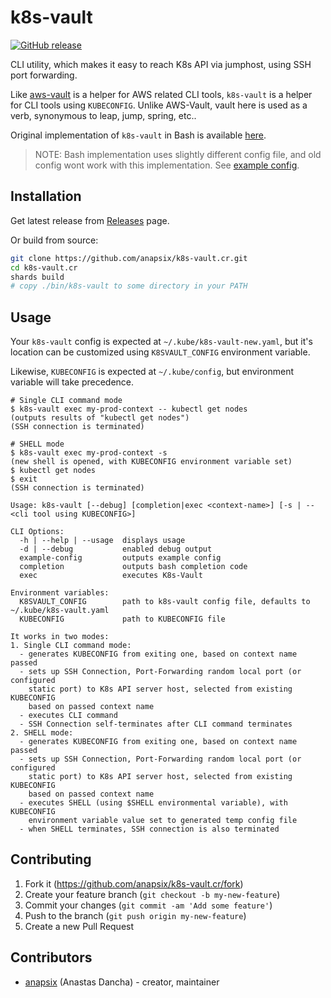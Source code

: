 # k8s-vault

[![GitHub release](https://img.shields.io/github/v/release/anapsix/k8s-vault.cr.svg)](https://github.com/anapsix/k8s-vault.cr/releases)

CLI utility, which makes it easy to reach K8s API via jumphost, using SSH port
forwarding.

Like [aws-vault](https://github.com/99designs/aws-vault) is a helper for AWS
related CLI tools, `k8s-vault` is a helper for CLI tools using `KUBECONFIG`.
Unlike AWS-Vault, vault here is used as a verb, synonymous to leap, jump,
spring, etc..

Original implementation of `k8s-vault` in Bash is available [here](https://gist.github.com/anapsix/b5af204162c866431cd5640aef769610).

> NOTE: Bash implementation uses slightly different config file, and old config
wont work with this implementation.
See [example config](./k8s-vault_example.yaml).

## Installation

Get latest release from [Releases](https://github.com/anapsix/k8s-vault.cr/releases) page.

Or build from source:
```sh
git clone https://github.com/anapsix/k8s-vault.cr.git
cd k8s-vault.cr
shards build
# copy ./bin/k8s-vault to some directory in your PATH
```

## Usage

Your `k8s-vault` config is expected at `~/.kube/k8s-vault-new.yaml`, but it's
location can be customized using `K8SVAULT_CONFIG` environment variable.

Likewise, `KUBECONFIG` is expected at `~/.kube/config`, but environment variable
will take precedence.

```
# Single CLI command mode
$ k8s-vault exec my-prod-context -- kubectl get nodes
(outputs results of "kubectl get nodes")
(SSH connection is terminated)

# SHELL mode
$ k8s-vault exec my-prod-context -s
(new shell is opened, with KUBECONFIG environment variable set)
$ kubectl get nodes
$ exit
(SSH connection is terminated)
```

```
Usage: k8s-vault [--debug] [completion|exec <context-name>] [-s | -- <cli tool using KUBECONFIG>]

CLI Options:
  -h | --help | --usage  displays usage
  -d | --debug           enabled debug output
  example-config         outputs example config
  completion             outputs bash completion code
  exec                   executes K8s-Vault

Environment variables:
  K8SVAULT_CONFIG        path to k8s-vault config file, defaults to ~/.kube/k8s-vault.yaml
  KUBECONFIG             path to KUBECONFIG file

It works in two modes:
1. Single CLI command mode:
  - generates KUBECONFIG from exiting one, based on context name passed
  - sets up SSH Connection, Port-Forwarding random local port (or configured
    static port) to K8s API server host, selected from existing KUBECONFIG
    based on passed context name
  - executes CLI command
  - SSH Connection self-terminates after CLI command terminates
2. SHELL mode:
  - generates KUBECONFIG from exiting one, based on context name passed
  - sets up SSH Connection, Port-Forwarding random local port (or configured
    static port) to K8s API server host, selected from existing KUBECONFIG
    based on passed context name
  - executes SHELL (using $SHELL environmental variable), with KUBECONFIG
    environment variable value set to generated temp config file
  - when SHELL terminates, SSH connection is also terminated
```

## Contributing

1. Fork it (https://github.com/anapsix/k8s-vault.cr/fork)
2. Create your feature branch (`git checkout -b my-new-feature`)
3. Commit your changes (`git commit -am 'Add some feature'`)
4. Push to the branch (`git push origin my-new-feature`)
5. Create a new Pull Request

## Contributors

- [anapsix](https://github.com/anapsix) (Anastas Dancha) - creator, maintainer
